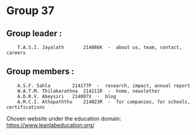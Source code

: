 # Group 37

## Group leader  : 
		T.A.S.I. Jayalath       214086K  -  about us, team, contact, careers

## Group members :
		A.S.F. Sahla 		214177P  -  research, impact, annual report
		W.A.T.M. Thilakarathna 	214211R  -  home, newsletter
		A.D.R.V. Abeysiri 	214007X  -  blog
		A.M.C.I. Athapaththu 	214023R  -  for companies, for schools, certifications

Chosen website under the education domain: https://www.leanlabeducation.org/
